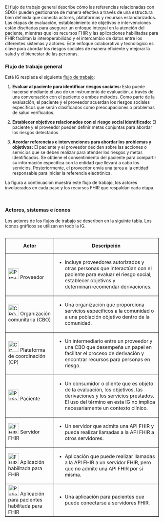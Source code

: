 El flujo de trabajo general describe cómo las referencias relacionadas con SDOH pueden gestionarse de manera efectiva a través de una estructura bien definida que conecta actores, plataformas y recursos estandarizados. Las etapas de evaluación, establecimiento de objetivos e intervenciones están diseñadas para asegurar un enfoque integral en la atención del paciente, mientras que los recursos FHIR y las aplicaciones habilitadas para FHIR facilitan la interoperabilidad y el intercambio de datos entre los diferentes sistemas y actores. Este enfoque colaborativo y tecnológico es clave para abordar los riesgos sociales de manera eficiente y mejorar la salud y el bienestar de las personas. 

### Flujo de trabajo general

Está IG resplada el siguiente [flujo de trabajo](3-sdoh_clinical_care_scope.html):

1. **Evaluar al paciente para identificar riesgos sociales:** Esto puede hacerse mediante el uso de un instrumento de evaluación, a través de una conversación con el paciente o ambos métodos. Como parte de la evaluación, el paciente y el proveedor acuerdan los riesgos sociales específicos que serán clasificados como preocupaciones o problemas de salud verificados.

2. **Establecer objetivos relacionados con el riesgo social identificado:** El paciente y el proveedor pueden definir metas conjuntas para abordar los riesgos detectados.

3. **Acordar referencias e intervenciones para abordar los problemas y objetivos:** El paciente y el proveedor deciden sobre las acciones o servicios que se deben realizar para atender los riesgos y metas identificados. Se obtiene el consentimiento del paciente para compartir su información específica con la entidad que llevará a cabo los servicios. Posteriormente, el proveedor envía una tarea a la entidad responsable para iniciar la referencia electrónica.

La figura a continuación muestra este flujo de trabajo, los actores involucrados en cada paso y los recursos FHIR que respaldan cada etapa. 

<object data="GeneralWorkflow3.svg" type="image/svg+xml"></object>
<br/>

### Actores, sistemas e íconos

Los actores de los flujos de trabajo se describen en la siguinte tabla. Los íconos gráficos se utilizan en todo la IG.

<table align="left" border="1" cellpadding="1" cellspacing="1" style="width:100%;">
  <thead>
    <tr>
      <th style="width:150px; height:50px;">Actor</th>
      <th style="width:350px; height:50px;">Descripción</th>
    </tr>
  </thead>
  <tbody>
    <tr>
      <td style="width:150px; height:50px;">
        <img src="Provider.png" height="35px" width="35px" class="figure-img img-responsive img-rounded center-block" alt="Proveedor"> Proveedor
      </td>
      <td style="width:350px; height:50px;">
        <ul>
          <li>Incluye proveedores autorizados y otras personas que interactúan con el paciente para evaluar el riesgo social, establecer objetivos y determinar/recomendar derivaciones.</li>
        </ul>
      </td>
    </tr>
    <tr>
      <td style="width:150px; height:50px;">
        <img src="CBO.png" height="35px" width="35px" class="figure-img img-responsive img-rounded center-block" alt="CBO"> Organización comunitaria (CBO)
      </td>
      <td style="width:350px; height:50px;">
        <ul>
          <li>Una organización que proporciona servicios específicos a la comunidad o a una población objetivo dentro de la comunidad.</li>
        </ul>
      </td>
    </tr>
    <tr>
      <td style="width:150px; height:50px;">
        <img src="CC.png" height="35px" width="35px" class="figure-img img-responsive img-rounded center-block" alt="CC"> Plataforma de coordinación (CP)
      </td>
      <td style="width:350px; height:50px;">
        <ul>
          <li>Un intermediario entre un proveedor y una CBO que desempeña un papel en facilitar el proceso de derivación y encontrar recursos para personas en riesgo.</li>
        </ul>
      </td>
    </tr>
    <tr>
      <td style="width:150px; height:50px;">
        <img src="Patient.png" height="35px" width="35px" class="figure-img img-responsive img-rounded center-block" alt="Patient"> Paciente
      </td>
      <td style="width:350px; height:50px;">
        <ul>
          <li>Un consumidor o cliente que es objeto de la evaluación, los objetivos, las derivaciones y los servicios prestados. El uso del término en esta IG no implica necesariamente un contexto clínico.</li>
        </ul>
      </td>
    </tr>
    <tr>
      <td style="width:150px; height:50px;">
        <img src="FHIRServer.png" height="35px" width="35px" class="figure-img img-responsive img-rounded center-block" alt="FHIRServer"> Servidor FHIR
      </td>
      <td style="width:350px; height:50px;">
        <ul>
          <li>Un servidor que admita una API FHIR y pueda realizar llamadas a la API FHIR a otros servidores.</li>
        </ul>
      </td>
    </tr>
    <tr>
      <td style="width:150px; height:50px;">
        <img src="FHIRApplication.png" height="35px" width="35px" class="figure-img img-responsive img-rounded center-block" alt="FHIRApplication"> Aplicación habilitada para FHIR
      </td>
      <td style="width:350px; height:50px;">
        <ul>
          <li>Aplicación que puede realizar llamadas a la API FHIR a un servidor FHIR, pero que no admite una API FHIR por sí misma.</li>
        </ul>
      </td>
    </tr>
    <tr>
      <td style="width:150px; height:50px;">
        <img src="PatientApp.png" height="35px" width="35px" class="figure-img img-responsive img-rounded center-block" alt="PatientApp"> Aplicación para pacientes habilitada para FHIR
      </td>
      <td style="width:350px; height:50px;">
        <ul>
          <li>Una aplicación para pacientes que puede conectarse a servidores FHIR.</li>
        </ul>
      </td>
    </tr>
  </tbody>
</table>
<br>